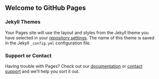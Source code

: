 ## Welcome to GitHub Pages


### Jekyll Themes

Your Pages site will use the layout and styles from the Jekyll theme you have selected in your [repository settings](https://github.com/ilhamkan/profile.github.io/settings/pages). The name of this theme is saved in the Jekyll `_config.yml` configuration file.

### Support or Contact

Having trouble with Pages? Check out our [documentation](https://docs.github.com/categories/github-pages-basics/) or [contact support](https://support.github.com/contact) and we’ll help you sort it out.
